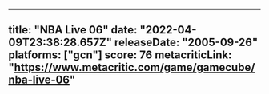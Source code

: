 
---
title: "NBA Live 06"
date: "2022-04-09T23:38:28.657Z"
releaseDate: "2005-09-26"
platforms: ["gcn"]
score: 76
metacriticLink: "https://www.metacritic.com/game/gamecube/nba-live-06"
---
